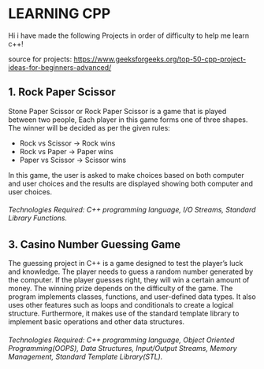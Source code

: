 # LEARNING CPP


Hi i have made the following Projects in order of difficulty to help me learn c++!

source for projects: https://www.geeksforgeeks.org/top-50-cpp-project-ideas-for-beginners-advanced/

<h2>1. Rock Paper Scissor</h2>

Stone Paper Scissor or Rock Paper Scissor is a game that is played between two people, Each player in this game forms one of three shapes. The winner will be decided as per the given rules:

- Rock vs Scissor -> Rock wins
- Rock vs Paper -> Paper wins
- Paper vs Scissor -> Scissor wins

In this game, the user is asked to make choices based on both computer and user choices and the results are displayed showing both computer and user choices.
<h6>Technologies Required: C++ programming language, I/O Streams, Standard Library Functions.</h6>

<h2>3. Casino Number Guessing Game</h2>

The guessing project in C++ is a game designed to test the player’s luck and knowledge. The player needs to guess a random number generated by the computer. If the player guesses right, they will win a certain amount of money. The winning prize depends on the difficulty of the game. The program implements classes, functions, and user-defined data types. It also uses other features such as loops and conditionals to create a logical structure. Furthermore, it makes use of the standard template library to implement basic operations and other data structures.

<h6>Technologies Required: C++ programming language, Object Oriented Programming(OOPS), Data Structures, Input/Output Streams, Memory Management, Standard Template Library(STL).</h6>
